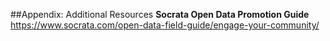 ##Appendix: Additional Resources
**Socrata Open Data Promotion Guide**
<br>https://www.socrata.com/open-data-field-guide/engage-your-community/</br>